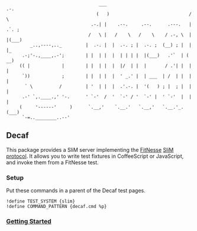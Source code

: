 ```
							       ___                                .-.     
							      (   )                              /    \   
							    .-.| |    .--.     .--.      .---.   | .`. ;  
                               /   \ |   /    \   /    \    / .-, \  | |(___) 
         _..,----,.._         |  .-. |  |  .-. ; |  .-. ;  (__) ; |  | |_     
      .-;'-.,____,.-';        | |  | |  |  | | | |  |(___)   .'`  | (   __)   
     (( |            |        | |  | |  |  |/  | |  |       / .'| |  | |      
      `))            ;        | |  | |  |  ' _.' |  | ___  | /  | |  | |      
       ` \          /         | '  | |  |  .'.-. |  '(   ) ; |  ; |  | |      
      .-' `,.____.,' '-.      ' `-'  /  '  `-' / '  `-' |  ' `-'  |  | |      
     (     '------'     )      `.__,'    `.__.'   `.__,'   `.__.'_. (___)
      `-=..________..--'
```
 
## Decaf

This package provides a SliM server implementing the [FitNesse](http://fitnesse.org)
[SliM protocol](http://fitnesse.org/FitNesse.UserGuide.SliM.SlimProtocol). It allows
you to write test fixtures in CoffeeScript or JavaScript, and invoke them from a FitNesse test.

### Setup

Put these commands in a parent of the Decaf test pages.

    !define TEST_SYSTEM {slim}
    !define COMMAND_PATTERN {decaf.cmd %p}

### [Getting Started](Hello-Decaf)
